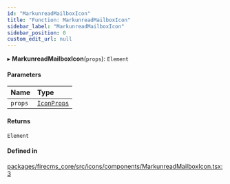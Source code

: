 ```yaml
---
id: "MarkunreadMailboxIcon"
title: "Function: MarkunreadMailboxIcon"
sidebar_label: "MarkunreadMailboxIcon"
sidebar_position: 0
custom_edit_url: null
---
```


▸ **MarkunreadMailboxIcon**(`props`): `Element`

#### Parameters

| Name | Type |
| :------ | :------ |
| `props` | [`IconProps`](../types/IconProps.md) |

#### Returns

`Element`

#### Defined in

[packages/firecms_core/src/icons/components/MarkunreadMailboxIcon.tsx:3](https://github.com/FireCMSco/firecms/blob/d45f3739/packages/firecms_core/src/icons/components/MarkunreadMailboxIcon.tsx#L3)
